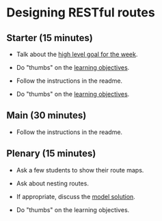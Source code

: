 # Designing RESTful routes

## Starter (15 minutes)

* Talk about the [high level goal for the week](README.md#high-level-goal-for-the-week).

* Do "thumbs" on the [learning objectives](README.md#learning-objectives).

* Follow the instructions in the readme.

* Do "thumbs" on the [learning objectives](README.md#learning-objectives).

## Main (30 minutes)

* Follow the instructions in the readme.

## Plenary (15 minutes)

* Ask a few students to show their route maps.

* Ask about nesting routes.

* If appropriate, discuss the [model solution](solution-dont-look-until-after-workshop-over/solution.md).

* Do "thumbs" on the learning objectives.
